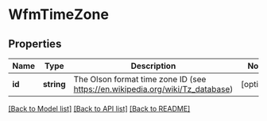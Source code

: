 # WfmTimeZone

## Properties
Name | Type | Description | Notes
------------ | ------------- | ------------- | -------------
**id** | **string** | The Olson format time zone ID (see https://en.wikipedia.org/wiki/Tz_database) | [optional] 

[[Back to Model list]](../README.md#documentation-for-models) [[Back to API list]](../README.md#documentation-for-api-endpoints) [[Back to README]](../README.md)


